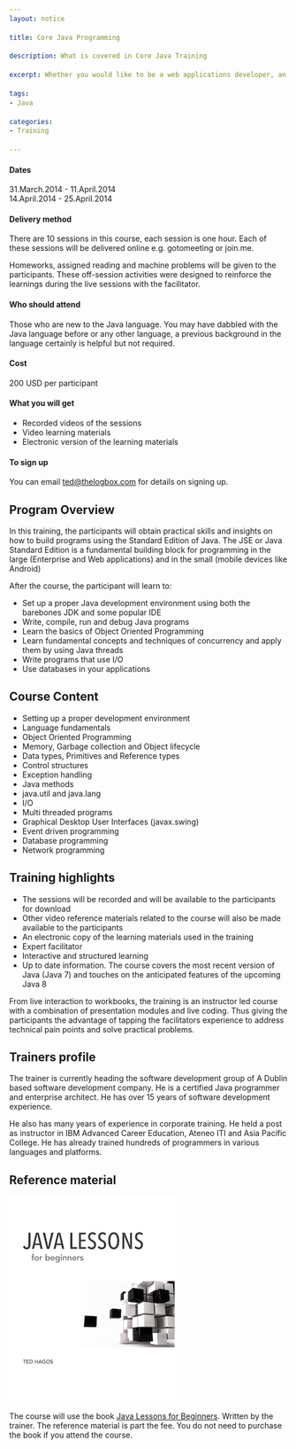 ```yaml
---
layout: notice

title: Core Java Programming

description: What is covered in Core Java Training

excerpt: Whether you would like to be a web applications developer, an mobile developer using Android, the first step is to get into grips with Core Java Programming. This training helps you build that skill. 

tags:
- Java

categories:
- Training

---
```


<div id="training-sidebar">
<h4>Dates</h4>
31.March.2014 - 11.April.2014 <br>
14.April.2014 - 25.April.2014

<h4>Delivery method</h4>

There are 10 sessions in this course, each session is one hour. Each of these sessions will be delivered online e.g. gotomeeting or join.me. <br/>
<p/>
Homeworks, assigned reading and machine problems will be given to the participants. These off-session activities were designed to reinforce the learnings during the live sessions with the facilitator.

<h4>Who should attend</h4>
Those who are new to the Java language. You may have dabbled with the Java language before or any other language, a previous background in the language certainly is helpful but not required.

<h4>Cost</h4>
200 USD per participant

<p/>
<h4>What you will get</h4>
<ul>
<li>Recorded videos of the sessions</li>
<li>Video learning materials</li>
<li>Electronic version of the learning materials</li>
</ul>

<h4>To sign up</h4>
You can email <a href='mailto:ted@thelogbox.com'>ted@thelogbox.com</a> for details on signing up.
</div>


## Program Overview

In this training, the participants will obtain practical skills and insights on how to build programs using the Standard Edition of Java. The JSE or Java Standard Edition is a fundamental building block for programming in the large (Enterprise and Web applications) and in the small (mobile devices like Android)

After the course, the participant will learn to:

- Set up a proper Java development environment using both the barebones JDK and some popular IDE 
- Write, compile, run and debug Java programs
- Learn the basics of Object Oriented Programming
- Learn fundamental concepts and techniques of concurrency and apply them by using Java threads
- Write programs that use I/O
- Use databases in your applications

## Course Content

- Setting up a proper development environment
- Language fundamentals
- Object Oriented Programming
- Memory, Garbage collection and Object lifecycle
- Data types, Primitives and Reference types
- Control structures
- Exception handling
- Java methods
- java.util and java.lang
- I/O
- Multi threaded programs
- Graphical Desktop User Interfaces (javax.swing)
- Event driven programming
- Database programming
- Network programming

## Training highlights

- The sessions will be recorded and will be available to the participants for download
- Other video reference materials related to the course will also be made available to the participants
- An electronic copy of the learning materials used in the training
- Expert facilitator
- Interactive and structured learning
- Up to date information. The course covers the most recent version of Java (Java 7) and touches on the anticipated features of the upcoming Java 8

From live interaction to workbooks, the training is an instructor led course with a combination of presentation modules and live coding. Thus giving the participants the advantage of tapping the facilitators experience to address technical pain points and solve practical problems.

## Trainers profile

The trainer is currently heading the software development group of A Dublin based software development company. He is a certified Java programmer and enterprise architect. He has over 15 years of software development experience.

He also has many years of experience in corporate training. He held a post as instructor in IBM Advanced Career Education, Ateneo ITI and Asia Pacific College. He has already trained hundreds of programmers in various languages and platforms.

## Reference material

<a href="https://leanpub.com/javalessons"><img src="/img/javalessons.png" class="thumbnail"/></a> 

<p/>
The course will use the book <a href="https://leanpub.com/javalessons">Java Lessons for Beginners</a>. Written by the trainer. The reference material is part the fee. You do not need to purchase the book if you attend the course.
